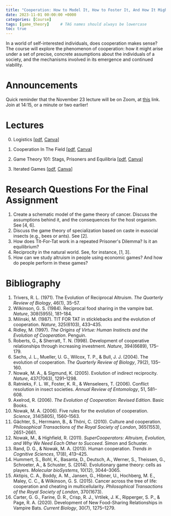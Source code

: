 ```yaml
---
title: "Cooperation: How to Model It, How to Foster It, And How It Might Have Emerged"
date: 2023-11-01 00:00:00 +0000
categories: [Course]
tags: [game_theory]     # TAG names should always be lowercase
toc: true
---
```



In a world of self-interested individuals, does cooperation makes sense? 
The course will explore the phenomenon of cooperation: 
how it might arise under a set of precise, concrete assumptions about the individuals of a society, 
and the mechanisms involved in its emergence and continued viability. 


# Announcements
Quick reminder that the November 23 lecture will be on Zoom, 
at [this](https://uva-live.zoom.us/j/3387430531) link. 
Join at 14:15, or a minute or two earlier!


# Lectures

0. Logistics
    [[pdf](/content/teaching/2023-cooperation/00-logistics.pdf), 
    [Canva](https://www.canva.com/design/DAFzA6JrgdI/WGwicFy9WZYGk8KlyB20oA/edit?utm_content=DAFzA6JrgdI&utm_campaign=designshare&utm_medium=link2&utm_source=sharebutton)]

1. Cooperation In The Field 
    [[pdf](/content/teaching/2023-cooperation/01-cooperation-in-the-field.pdf), 
    [Canva](https://www.canva.com/design/DAFx_KtEq_U/0mEIhNleZhJVPCfz1A1ytA/edit?utm_content=DAFx_KtEq_U&utm_campaign=designshare&utm_medium=link2&utm_source=sharebutton)]

2. Game Theory 101: Stags, Prisoners and Equilibria
    [[pdf](/content/teaching/2023-cooperation/02-game-theory-101.pdf), 
    [Canva](https://www.canva.com/design/DAFzOKO9X-M/6sjGgFbUhCDo7TcOBSSl_Q/edit?utm_content=DAFzOKO9X-M&utm_campaign=designshare&utm_medium=link2&utm_source=sharebutton)]

2. Iterated Games
    [[pdf](/content/teaching/2023-cooperation/03-iterated-games.pdf), 
    [Canva](https://www.canva.com/design/DAF0U3qvG-Q/3lyMHoC2fkIkQCBglvTvCw/edit?utm_content=DAF0U3qvG-Q&utm_campaign=designshare&utm_medium=link2&utm_source=sharebutton)]

# Research Questions For the Final Assignment
1. Create a schematic model of the game theory of cancer. Discuss the assumptions behind it, and the consequences for
    the host organism. See [4, 6].
2. Discuss the game theory of specialization based on caste in eusocial insects (e.g., bees or ants). See [2].
3. How does Tit-For-Tat work in a repeated Prisoner's Dilemma? Is it an equilibrium?
4. Reciprocity in the natural world. See, for instance, [1, 3].
5. How can we study altruism in people using economic games? And how do people perform in these games?

# Bibliography
1. Trivers, R. L. (1971). The Evolution of Reciprocal Altruism. *The Quarterly Review of Biology*, 46(1), 35–57.
2. Wilkinson, G. S. (1984). Reciprocal food sharing in the vampire bat. *Nature*, 308(5955), 181–184.
3. Milinski, M. (1987). TIT FOR TAT in sticklebacks and the evolution of cooperation. *Nature*, 325(6103), 433–435.
4. Ridley, M. (1997). *The Origins of Virtue: Human Instincts and the Evolution of Cooperation*. Penguin.
5. Roberts, G., & Sherratt, T. N. (1998). Development of cooperative relationships through increasing investment. *Nature*, 394(6689), 175–179.
6. Sachs, J. L., Mueller, U. G., Wilcox, T. P., & Bull, J. J. (2004). The evolution of cooperation. *The Quarterly Review of Biology*, 79(2), 135–160.
7. Nowak, M. A., & Sigmund, K. (2005). Evolution of indirect reciprocity. *Nature*, 437(7063), 1291–1298.
8. Ratnieks, F. L. W., Foster, K. R., & Wenseleers, T. (2006). Conflict resolution in insect societies. *Annual Review of Entomology*, 51, 581–608.
9. Axelrod, R. (2006). *The Evolution of Cooperation: Revised Edition*. Basic Books.
10. Nowak, M. A. (2006). Five rules for the evolution of cooperation. *Science*, 314(5805), 1560–1563.
11. Gächter, S., Herrmann, B., & Thöni, C. (2010). Culture and cooperation. *Philosophical Transactions of the Royal Society of London*, 365(1553), 2651–2661.
12. Nowak, M., & Highfield, R. (2011). *SuperCooperators: Altruism, Evolution, and Why We Need Each Other to Succeed*. Simon and Schuster.
13. Rand, D. G., & Nowak, M. A. (2013). Human cooperation. *Trends in Cognitive Sciences*, 17(8), 413–425.
14. Hummert, S., Bohl, K., Basanta, D., Deutsch, A., Werner, S., Theissen, G., Schroeter, A., & Schuster, S. (2014). Evolutionary game theory: cells as players. *Molecular bioSystems*, 10(12), 3044–3065.
15. Aktipis, C. A., Boddy, A. M., Jansen, G., Hibner, U., Hochberg, M. E., Maley, C. C., & Wilkinson, G. S. (2015). Cancer across the tree of life: cooperation and cheating in multicellularity. *Philosophical Transactions of the Royal Society of London*, 370(1673).
16. Carter, G. G., Farine, D. R., Crisp, R. J., Vrtilek, J. K., Ripperger, S. P., & Page, R. A. (2020). Development of New Food-Sharing Relationships in Vampire Bats. *Current Biology*, 30(7), 1275–1279.